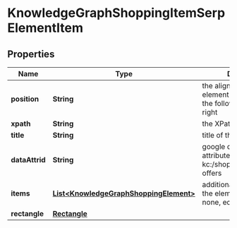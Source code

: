 

# KnowledgeGraphShoppingItemSerpElementItem


## Properties

| Name | Type | Description | Notes |
|------------ | ------------- | ------------- | -------------|
|**position** | **String** | the alignment of the element in SERP can take the following values: left, right |  [optional] |
|**xpath** | **String** | the XPath of the element |  [optional] |
|**title** | **String** | title of the place |  [optional] |
|**dataAttrid** | **String** | google defined data attribute ID example: kc:/shopping/gpc:organic-offers |  [optional] |
|**items** | [**List&lt;KnowledgeGraphShoppingElement&gt;**](KnowledgeGraphShoppingElement.md) | additional items present in the element if there are none, equals null |  [optional] |
|**rectangle** | [**Rectangle**](Rectangle.md) |  |  [optional] |




